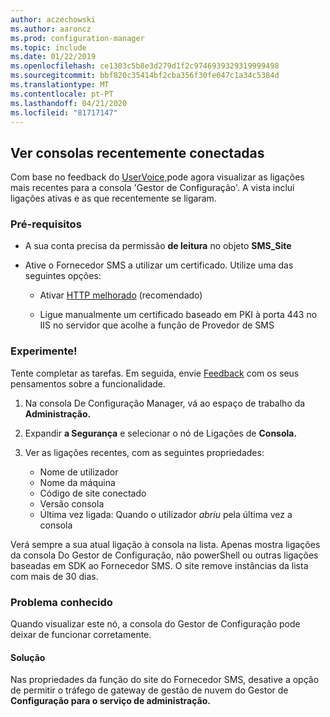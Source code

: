 ```yaml
---
author: aczechowski
ms.author: aaroncz
ms.prod: configuration-manager
ms.topic: include
ms.date: 01/22/2019
ms.openlocfilehash: ce1303c5b8e3d279d1f2c9746939329319999498
ms.sourcegitcommit: bbf820c35414bf2cba356f30fe047c1a34c5384d
ms.translationtype: MT
ms.contentlocale: pt-PT
ms.lasthandoff: 04/21/2020
ms.locfileid: "81717147"
---
```

## <a name="view-recently-connected-consoles"></a><a name="bkmk_console"></a>Ver consolas recentemente conectadas 
<!--3699367-->

Com base no feedback do [UserVoice,](https://configurationmanager.uservoice.com/forums/300492-ideas/suggestions/12508299-active-admin-consoles)pode agora visualizar as ligações mais recentes para a consola 'Gestor de Configuração'. A vista inclui ligações ativas e as que recentemente se ligaram. 


### <a name="prerequisites"></a>Pré-requisitos

- A sua conta precisa da permissão **de leitura** no objeto **SMS_Site**  

- Ative o Fornecedor SMS a utilizar um certificado.<!--SCCMDocs-pr issue 3135--> Utilize uma das seguintes opções:  

    - Ativar [HTTP melhorado](../../../../plan-design/hierarchy/enhanced-http.md) (recomendado)  

    - Ligue manualmente um certificado baseado em PKI à porta 443 no IIS no servidor que acolhe a função de Provedor de SMS  


### <a name="try-it-out"></a>Experimente!

Tente completar as tarefas. Em seguida, envie [Feedback](../../../../understand/find-help.md#product-feedback) com os seus pensamentos sobre a funcionalidade.

1. Na consola De Configuração Manager, vá ao espaço de trabalho da **Administração.**  

2. Expandir **a Segurança** e selecionar o nó de Ligações de **Consola.**  

3. Ver as ligações recentes, com as seguintes propriedades:  

    - Nome de utilizador
    - Nome da máquina
    - Código de site conectado
    - Versão consola
    - Última vez ligada: Quando o utilizador *abriu* pela última vez a consola

Verá sempre a sua atual ligação à consola na lista. Apenas mostra ligações da consola Do Gestor de Configuração, não powerShell ou outras ligações baseadas em SDK ao Fornecedor SMS. O site remove instâncias da lista com mais de 30 dias.


### <a name="known-issue"></a>Problema conhecido

Quando visualizar este nó, a consola do Gestor de Configuração pode deixar de funcionar corretamente. 

#### <a name="workaround"></a>Solução
Nas propriedades da função do site do Fornecedor SMS, desative a opção de permitir o tráfego de gateway de gestão de nuvem do Gestor de **Configuração para o serviço de administração.**

